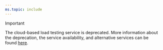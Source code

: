 ```yaml
---
ms.topic: include
---
```


> [!IMPORTANT]  
> The cloud-based load testing service is deprecated. More information about the deprecation, the service availability, and alternative services can be found [here](../load-test/overview.md).
